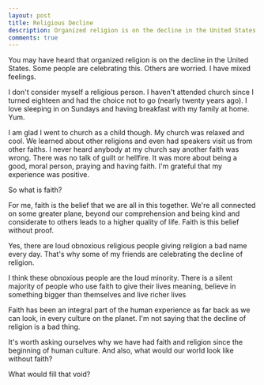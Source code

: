 ```yaml
---
layout: post
title: Religious Decline
description: Organized religion is on the decline in the United States.
comments: true
---
```

You may have heard that organized religion is on the decline in the United States.  Some people are celebrating this.  Others are worried.  I have mixed feelings.

I don't consider myself a religious person.  I haven't attended church since I turned eighteen and had the choice not to go (nearly twenty years ago).  I love sleeping in on Sundays and having breakfast with my family at home.  Yum.

I am glad I went to church as a child though.  My church was relaxed and cool.  We learned about other religions and even had speakers visit us from other faiths.  I never heard anybody at my church say another faith was wrong.  There was no talk of guilt or hellfire.  It was more about being a good, moral person, praying and having faith. I'm grateful that my experience was positive. 

So what is faith?

For me, faith is the belief that we are all in this together.  We're all connected on some greater plane, beyond our comprehension and being kind and considerate to others leads to a higher quality of life. Faith is this belief without proof.

Yes, there are loud obnoxious religious people giving religion a bad name every day.  That's why some of my friends are celebrating the decline of religion.

I think these obnoxious people are the loud minority.  There is a silent majority of people who use faith to give their lives meaning, believe in something bigger than themselves and live richer lives

Faith has been an integral part of the human experience as far back as we can look, in every culture on the planet.  I'm not saying that the decline of religion is a bad thing.

It's worth asking ourselves why we have had faith and religion since the beginning of human culture.  And also, what would our world look like without faith?

What would fill that void?
